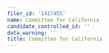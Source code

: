 ```yaml
---
filer_id: '1417455'
name: Committee for California
candidate_controlled_id: ''
data_warning: ''
title: Committee for California
---
```

